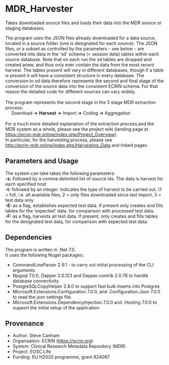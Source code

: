 # MDR_Harvester
Takes downloaded source files and loads their data into the MDR source or staging databases.

The program uses the JSON files already downloaded for a data source, located in a source folder (one is designated for each source). The JSON files, or a subset as controlled by the parameters - see below - are converted into data in the 'sd' schema (= session data) tables within each source database. Note that on each run the sd tables are dropped and created anew, and thus only ever contain the data from the most recent harvest. The tables present will vary in different databases, though if a table *is* present it will have a consistent structure in every database. The conversion to sd data therefore represents the second and final stage of the conversion of the source data into the consistent ECRIN schema. For that reason the detailed code for different sources can vary widely. <br/><br/>
The program represents the second stage in the 5 stage MDR extraction process:<br/>
&nbsp;&nbsp;&nbsp;&nbsp;&nbsp;Download => **Harvest** => Import => Coding => Aggregation<br/><br/>
For a much more detailed explanation of the extraction process,and the MDR system as a whole, please see the project wiki (landing page at https://ecrin-mdr.online/index.php/Project_Overview).<br/>
In particular, for the harvesting process, please see<br/>
http://ecrin-mdr.online/index.php/Harvesting_Data and linked pages


## Parameters and Usage
The system can take takes the following parameters:<br/>
**-s:** Followed by a comma delimited list of source ids. The data is harvest for each specified host<br/>
**-t:** followed by an integer. Indicates the type of harvest to be carried out. (1 = full, i.e. all available files, 2 = only files downloaded since last import, 3 = test data only.<br/>
**-E:** as a flag, establishes expected test data. If present only creates and fills tables for the 'expected' data. for comparison with processed test data.<br/>
**-F:** as a flag, harvests all test data. If present, only creates and fills tables for the designated test data, for comparison with expected test data. <br/>


## Dependencies
The program is written in .Net 7.0. <br/>
It uses the following Nuget packages:
* CommandLineParser 2.9.1 - to carry out initial processing of the CLI arguments
* Npgsql 7.0.0, Dapper 2.0.123 and Dapper.contrib 2.0.78 to handle database connectivity
* PostgreSQLCopyHelper 2.8.0 to support fast bulk inserts into Postgres
* Microsoft.Extensions.Configuration 7.0.0, and .Configuration.Json 7.0.0 to read the json settings file.
* Microsoft.Extensions.DependencyInjection 7.0.0 and .Hosting 7.0.0 to support the initial setup of the application

## Provenance
* Author: Steve Canham
* Organisation: ECRIN (https://ecrin.org)
* System: Clinical Research Metadata Repository (MDR)
* Project: EOSC Life
* Funding: EU H2020 programme, grant 824087

